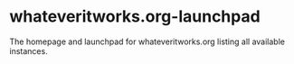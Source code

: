 # whateveritworks.org-launchpad

The homepage and launchpad for whateveritworks.org listing all available instances.

